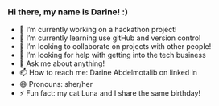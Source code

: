 ### Hi there, my name is Darine! :)
<!--
**darine29/darine29** is a ✨ _special_ ✨ repository because its `README.md` (this file) appears on your GitHub profile.

Here are some ideas to get you started:

- 🔭 I’m currently working on ...
- 🌱 I’m currently learning ...
- 👯 I’m looking to collaborate on ...
- 🤔 I’m looking for help with ...
- 💬 Ask me about ...
- 📫 How to reach me: ...
- 😄 Pronouns: ...
- ⚡ Fun fact: ...
-->

- 🔭 I’m currently working on a hackathon project!
- 🌱 I’m currently learning use gitHub and version control
- 👯 I’m looking to collaborate on projects with other people!
- 🤔 I’m looking for help with getting into the tech business
- 💬 Ask me about anything!
- 📫 How to reach me: Darine Abdelmotalib on linked in
- 😄 Pronouns: sher/her
- ⚡ Fun fact: my cat Luna and I share the same birthday!


